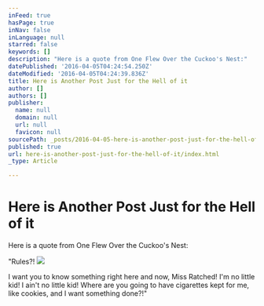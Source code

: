 ```yaml
---
inFeed: true
hasPage: true
inNav: false
inLanguage: null
starred: false
keywords: []
description: "Here is a quote from One Flew Over the Cuckoo's Nest:"
datePublished: '2016-04-05T04:24:54.250Z'
dateModified: '2016-04-05T04:24:39.836Z'
title: Here is Another Post Just for the Hell of it
author: []
authors: []
publisher:
  name: null
  domain: null
  url: null
  favicon: null
sourcePath: _posts/2016-04-05-here-is-another-post-just-for-the-hell-of-it.md
published: true
url: here-is-another-post-just-for-the-hell-of-it/index.html
_type: Article

---
```

# Here is Another Post Just for the Hell of it

Here is a quote from One Flew Over the Cuckoo's Nest:

"Rules?!
![](https://the-grid-user-content.s3-us-west-2.amazonaws.com/ecda9fdb-d2cd-41f3-91a2-c42f201c513b.jpg)

I want you to know something right here and now, Miss Ratched! I'm no little kid! I ain't no little kid! Where are you going to have cigarettes kept for me, like cookies, and I want something done?!"